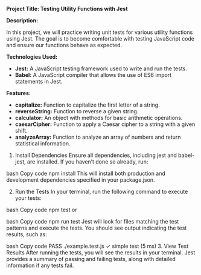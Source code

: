 <strong>Project Title: Testing Utility Functions with Jest</strong>

<strong>Description:</strong>

In this project, we will practice writing unit tests for various utility functions using Jest. The goal is to become comfortable with testing JavaScript code and ensure our functions behave as expected.

<strong>Technologies Used:</strong>

<ul>
  <li><strong>Jest:</strong> A JavaScript testing framework used to write and run the tests.</li>
  <li><strong>Babel:</strong> A JavaScript compiler that allows the use of ES6 import statements in Jest.</li>
</ul>
<strong>Features:</strong>

<ul>
  <li><strong>capitalize:</strong> Function to capitalize the first letter of a string.</li>
  <li><strong>reverseString:</strong> Function to reverse a given string.</li>
  <li><strong>calculator:</strong> An object with methods for basic arithmetic operations.</li>
  <li><strong>caesarCipher:</strong> Function to apply a Caesar cipher to a string with a given shift.</li>
  <li><strong>analyzeArray:</strong> Function to analyze an array of numbers and return statistical information.</li>
</ul>


1. Install Dependencies
Ensure all dependencies, including jest and babel-jest, are installed. If you haven’t done so already, run:

bash
Copy code
npm install
This will install both production and development dependencies specified in your package.json.

2. Run the Tests
In your terminal, run the following command to execute your tests:

bash
Copy code
npm test
or

bash
Copy code
npm run test
Jest will look for files matching the test patterns and execute the tests. You should see output indicating the test results, such as:

bash
Copy code
PASS  ./example.test.js
✓ simple test (5 ms)
3. View Test Results
After running the tests, you will see the results in your terminal. Jest provides a summary of passing and failing tests, along with detailed information if any tests fail.
